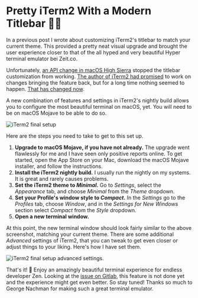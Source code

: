 # Pretty iTerm2 With a Modern Titlebar 💄💅

In a previous post I wrote about customizing iTerm2's titlebar to match your current theme. This provided a pretty neat visual upgrade and brought the user experience closer to that of the all hyped and very beautiful Hyper terminal emulator bei Zeit.co.

Unfortunately, [an API change in macOS High Sierra](https://gitlab.com/gnachman/iterm2/issues/4080#note_43758478) stopped the titlebar customization from working. [The author of iTerm2 had promised](https://gitlab.com/gnachman/iterm2/issues/4080#note_64566741) to work on changes bringing the feature back, but for a long time nothing seemed to happen. [That has changed now](https://gitlab.com/gnachman/iterm2/issues/4080#note_93855327).

A new combination of features and settings in iTerm2's nightly build allows you to configure the most beautiful terminal on macOS, yet. You will need to be on macOS Mojave to be able to do so.

![iTerm2 final setup](images/iterm2-final.tiff "Screenshot of iTerm2 window")

Here are the steps you need to take to get to this set up.

1. **Upgrade to macOS Mojave, if you have not already.**
   The upgrade went flawlessly for me and I have seen only positive reports online. To get started, open the App Store on your Mac, download the macOS Mojave installer, and follow the instructions.
2. **Install the iTerm2 nightly build.**
   I usually run the nightly on my systems. It is great and rarely causes problems.
3. **Set the iTerm2 theme to *Minimal*.**
   Go to *Settings*, select the *Appearance* tab, and choose *Minimal* from the *Theme* dropdown.
4. **Set your Profile's window style to *Compact*.**
   In the *Settings* go to the *Profiles* tab, choose *Window*, and in the *Settings for New Windows* section select *Compact* from the *Style* dropdown.
5. **Open a new terminal window.**

At this point, the new terminal window should look fairly similar to the above screenshot, matching your current theme. There are some additional *Advanced* settings of iTerm2, that you can tweak to get even closer or adjust things to your liking. Here's how I have set them.

![iTerm2 final setup advanced settings.](images/iterm2-advanced-settings.tiff "Screenshot of iTerm2 advanced settings")

That's it! :tada: Enjoy an amazingly beautiful terminal experience for endless developer Zen. Looking at the [issue on Gitlab](https://gitlab.com/gnachman/iterm2/issues/4080), this feature is not done yet and the experience might get even better. So stay tuned! Thanks so much to George Nachman for making such a great terminal emulator.

